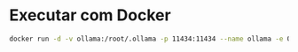 # Executar com Docker

```bash
docker run -d -v ollama:/root/.ollama -p 11434:11434 --name ollama -e OLLAMA_ORIGINS="*" -e OLLAMA_NUM_THREADS=20 -e OLLAMA_MAX_LOADED=1 ollama/ollama
```